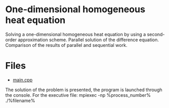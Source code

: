 # One-dimensional homogeneous heat equation

Solving a one-dimensional homogeneous heat equation by using a second-order approximation scheme. Parallel solution of the difference equation. Comparison of the results of parallel and sequential work.

# Files

* [main.cpp](https://github.com/EjenY-Poltavchiny/Multithreaded-programming-practice/blob/main/One-dimensional%20homogeneous%20heat%20equation/main.cpp)

The solution of the problem is presented, the program is launched through the console. For the executive file: mpiexec -np %process_number% ./%filename%
